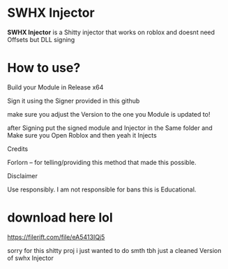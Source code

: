 # SWHX Injector

**SWHX Injector** is a Shitty  injector that works on roblox and doesnt need Offsets but DLL signing

# How to use?
Build your Module in Release x64

Sign it using the Signer provided in this github

make sure you adjust the Version to the one you Module is updated to!

after Signing put the signed module and Injector in the Same folder and Make sure you Open Roblox and then yeah it Injects

Credits

Forlorn – for telling/providing this method that made this possible.

Disclaimer

Use responsibly. I am not responsible for bans this is Educational.

# download here lol

https://filerift.com/file/eA5413IQj5

sorry for this shitty proj i just wanted to do smth tbh
just a cleaned Version of swhx Injector
